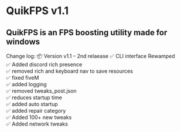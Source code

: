 # QuikFPS v1.1
QuikFPS is an FPS boosting utility made for windows
---
Change log:
📦 Version v1.1 – 2nd relaease
✅ CLI interface Rewamped <br>
✅ Added discord rich presence <br>
✅ removed rich and keyboard nav to save resources <br>
✅ fixed fiveM <br>
✅ added logging <br>
✅ removed tweaks_post.json <br>
✅ reduces startup time <br>
✅ added auto startup <br>
✅ added repair category <br>
✅ Added 100+ new tweaks <br>
✅ Added network tweaks <br>

